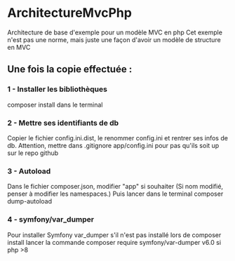 # ArchitectureMvcPhp
Architecture de base d'exemple pour un modèle MVC en php
Cet exemple n'est pas une norme, mais juste une façon d'avoir un modèle de structure en MVC


## Une fois la copie effectuée :

### 1 - Installer les bibliothèques

composer install dans le terminal

### 2 - Mettre ses identifiants de db

Copier le fichier config.ini.dist, le renommer config.ini et rentrer ses infos de db.
Attention, mettre dans .gitignore app/config.ini pour pas qu'ils soit up sur le repo github

### 3 - Autoload

Dans le fichier composer.json, modifier "app" si souhaiter 
(Si nom modifié, penser à modifier les namespaces.)
Puis lancer dans le terminal composer dump-autoload

### 4 - symfony/var_dumper

Pour installer Symfony var_dumper s'il n'est pas installé lors de composer install lancer la commande
composer require symfony/var-dumper v6.0 si php >8



